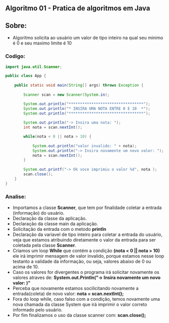 <h2> Algoritmo 01 - Pratica de algoritmos em Java </h2>

<h2> Sobre: </h2>

- Algoritmo solicita ao usuário um valor de tipo inteiro na qual seu minimo é 0 e seu maximo limite é 10

<h3> Codigo: </h3>

```java
import java.util.Scanner;

public class App {
    
    public static void main(String[] args) throws Exception {
   
        Scanner scan = new Scanner(System.in);

        System.out.println("*********************************");
        System.out.println("* INSIRA UMA NOTA ENTRE 0 E 10  *");
        System.out.println("*********************************");
    
        System.out.println("-> Insira uma nota: ");
        int nota = scan.nextInt();

        while(nota < 0 || nota > 10) {
            
            System.out.println("valor invalido: " + nota);
            System.out.println("-> Insira novamente um novo valor: ");
            nota = scan.nextInt(); 
        }
        
        System.out.printf("-> Ok voce imprimiu o valor %d", nota );
        scan.close();
    }
}
```

<h3> Analise: </h3>

- Importamos a classe <b>Scanner</b>, que tem por finalidade coletar a entrada (informação) do usuário.
- Declaração da classe da aplicação.
- Declaração da classe main da aplicação.
- Solicitação da entrada com o metodo <b>println</b>
- Declaração da variavel de tipo inteiro para coletar a entrada do usuário, veja que estamos atribuindo diretamente o valor da entrada para ser coletada pela classe <b>Scanner</b>.
- Criamos um loop <b>While</b> que contém a condição <b>(nota < 0 || nota > 10)</b> ele irá imprimir mensagem de valor invalido, porque estamos nesse loop testanto a validade da informação, ou seja, valores abaixo de 0 ou acima de 10.
- Caso os valores for divergentes o programa irá solicitar novamente os valores atraves de: <b> System.out.Println("-> Insira novamente um novo valor: )"</b>
- Perceba que novamente estamos socilicitando novamente a entrada(coleta) de novo valor: <b>nota = scan.nextInt();</b>
- Fora do loop while, caso falso com a condição, temos novamente uma nova chamada da classe System que irá imprimir o valor correto informado pelo usuário.
- Por fim finalizamos o uso da classe scanner com: <b>scan.close();</b>
